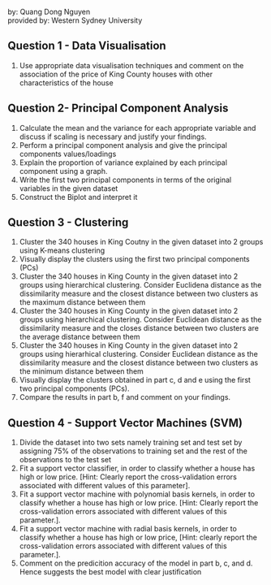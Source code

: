 by: Quang Dong Nguyen  
provided by: Western Sydney University


## Question 1 - Data Visualisation
1. Use appropriate data visualisation techniques and comment on the association of the price of King County houses with other characteristics of the house

## Question 2- Principal Component Analysis
1. Calculate the mean and the variance for each appropriate variable and discuss if scaling is necessary and justify your findings.
2. Perform a principal component analysis and give the principal components values/loadings
3. Explain the proportion of variance explained by each principal component using a graph.
4. Write the first two principal components in terms of the original variables in the given dataset
5. Construct the Biplot and interpret it


## Question 3 - Clustering
1. Cluster the 340 houses in King Coutny in the given dataset into 2 groups using K-means clustering
2. Visually display the clusters using the first two principal components (PCs)
3. Cluster the 340 houses in King County in the given dataset into 2 groups using hierarchical clustering. Consider Euclidena distance as the dissimilarity measure and the closest distance between two clusters as the maximum distance between them
4. Cluster the 340 houses in King County in the given dataset into 2 groups using hierarchical clustering. Consider Euclidean distance as the dissimilarity measure and the closes distance between two clusters are the average distance between them
5. Cluster the 340 houses in King County in the given dataset into 2 groups using hierarhical clustering. Consider Euclidean distance as the dissimilarity measure and the closest distance
between two clusters as the minimum distance between them
6. Visually display the clusters obtained in part c, d and e using the first two principal components (PCs).
7. Compare the results in part b, f and comment on your findings.


## Question 4 - Support Vector Machines (SVM)

1. Divide the dataset into two sets namely training set and test set by assigning 75% of the observations to training set and the rest of the observations to the test set
2. Fit a support vector classifier, in order to classify whether a house has high or low price. [Hint: Clearly report the cross-validation errors associated with different values of this parameter].
3. Fit a support vector machine with polynomial basis kernels, in order to classify whether a house has high or low price. [Hint: Clearly report the cross-validation errors associated with different values of this parameter.].
4. Fit a support vector machine with radial basis kernels, in order to classify whether a house has high or low price, [Hint: clearly report the cross-validation errors associated with different values of this parameter.].
5. Comment on the predicition accuracy of the model in part b, c, and d. Hence suggests the best model with clear justification
